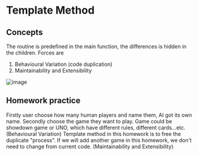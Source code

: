 # Template Method
## Concepts
The routine is predefined in the main function, the differences is hidden in the children.
Forces are 
1. Behavioural Variation (code duplication)
2. Maintainability and Extensibility

![image](https://github.com/user-attachments/assets/09adb070-a181-40d9-977c-f76c54adc316)


## Homework practice
Firstly user choose how many human players and name them, AI got its own name.
Secondly choose the game they want to play.
Game could be showdown game or UNO, which have different rules, different cards...etc. (Behavioural Variation)
Template method in this homework is to free the duplicate "process".
If we will add another game in this homework, we don't need to change from current code. (Maintainability and Extensibility)
